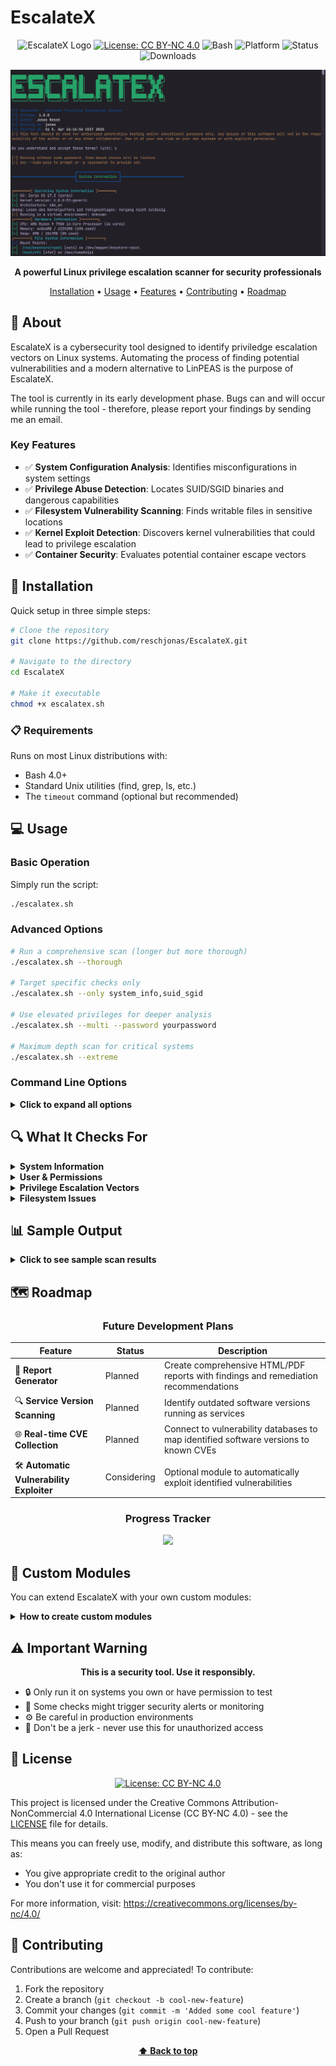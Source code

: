 # EscalateX

<div align="center">

![EscalateX Logo](https://img.shields.io/badge/EscalateX-Privilege%20Escalation%20Scanner-red?style=for-the-badge)
[![License: CC BY-NC 4.0](https://img.shields.io/badge/License-CC%20BY--NC%204.0-lightgrey.svg)](https://creativecommons.org/licenses/by-nc/4.0/)
![Bash](https://img.shields.io/badge/Made%20with-Bash-1f425f.svg)
![Platform](https://img.shields.io/badge/Platform-Linux-blue)
![Status](https://img.shields.io/badge/Status-Active-success)
![Downloads](https://img.shields.io/github/downloads/reschjonas/EscalateX/total?color=brightgreen)

![EscalateX Preview](screen.png)

**A powerful Linux privilege escalation scanner for security professionals**

[Installation](#installation) • [Usage](#usage) • [Features](#what-it-checks-for) • [Contributing](#contributing) • [Roadmap](#roadmap)

</div>

## 📖 About

EscalateX is a cybersecurity tool designed to identify priviledge escalation vectors on Linux systems. Automating the process of finding potential vulnerabilities and a modern alternative to LinPEAS is the purpose of EscalateX. 

The tool is currently in its early development phase. Bugs can and will occur while running the tool - therefore, please report your findings by sending me an email.

### Key Features

- ✅ **System Configuration Analysis**: Identifies misconfigurations in system settings
- ✅ **Privilege Abuse Detection**: Locates SUID/SGID binaries and dangerous capabilities
- ✅ **Filesystem Vulnerability Scanning**: Finds writable files in sensitive locations
- ✅ **Kernel Exploit Detection**: Discovers kernel vulnerabilities that could lead to privilege escalation
- ✅ **Container Security**: Evaluates potential container escape vectors

## 🚀 Installation

Quick setup in three simple steps:

```bash
# Clone the repository
git clone https://github.com/reschjonas/EscalateX.git

# Navigate to the directory
cd EscalateX

# Make it executable
chmod +x escalatex.sh
```

### 📋 Requirements

Runs on most Linux distributions with:
- Bash 4.0+
- Standard Unix utilities (find, grep, ls, etc.)
- The `timeout` command (optional but recommended)

## 💻 Usage

### Basic Operation

Simply run the script:

```bash
./escalatex.sh
```

### Advanced Options

```bash
# Run a comprehensive scan (longer but more thorough)
./escalatex.sh --thorough

# Target specific checks only
./escalatex.sh --only system_info,suid_sgid

# Use elevated privileges for deeper analysis
./escalatex.sh --multi --password yourpassword

# Maximum depth scan for critical systems
./escalatex.sh --extreme
```

### Command Line Options

<details>
<summary><b>Click to expand all options</b></summary>

#### Core Options
- `-a, --all` - Run all checks (thorough mode)
- `-t, --thorough` - More comprehensive but slower scan
- `-x, --extreme` - Maximum depth scan for critical systems
- `-o, --only CHECKS` - Run specific checks (comma-separated)
- `-d, --dir PATH` - Check a specific directory
- `-m, --multi` - Use multiple threads (default)
- `-s, --single` - Single-threaded mode
- `--threads N` - Set number of threads for multithreaded mode

#### Output Options
- `-q, --quiet` - Minimal output
- `-n, --no-color` - Turn off colors
- `-w, --wait` - Pause between check groups

#### Advanced Options
- `-p, --password PWD` - For sudo operations
- `-S, --sudo-pass` - Prompt for sudo password for privilege escalation attempts
- `-D, --debug` - Verbose logging
- `-h, --help` - Show help
</details>

## 🔍 What It Checks For

<details>
<summary><b>System Information</b></summary>

- OS details and kernel version
- Security configurations and patch status
- Hardware info and resource usage
- Filesystem mounts and permissions
- Boot configuration and services
</details>

<details>
<summary><b>User & Permissions</b></summary>

- Current user privileges
- User enumeration and group memberships
- Password policy issues
- Sudo rules that could be abused
- Home directory permissions
</details>

<details>
<summary><b>Privilege Escalation Vectors</b></summary>

- SUID/SGID binaries (especially exploitable ones)
- Files with dangerous capabilities
- Custom privilege escalation paths
- Container security issues
</details>

<details>
<summary><b>Filesystem Issues</b></summary>

- Writable files in sensitive locations
- Misconfigured home directory permissions
- PATH manipulation vulnerabilities
- Wildcard injection opportunities
</details>

## 📊 Sample Output

<details>
<summary><b>Click to see sample scan results</b></summary>

```
┏━━━━━━━━━━━━━━━━━━━━━━━━━━ System Information ━━━━━━━━━━━━━━━━━━━━━━━━━━┓

╔════════[ Operating System Information ]════════╗
[+] OS: Ubuntu 20.04.3 LTS (ubuntu)
[+] Kernel version: 5.11.0-27-generic
[+] Architecture: x86_64
[+] Running on physical hardware

╔════════[ Hardware Information ]════════╗
[+] CPU: Intel(R) Core(TM) i7-10700K CPU @ 3.80GHz (8 cores)
[+] Memory: 6453MB / 16000MB (40% used)
[+] Swap: 2048MB / 4096MB (50% used)

...

┏━━━━━━━━━━━━━━━━━━━━━━━━━━ SUID/SGID Binaries and Capabilities ━━━━━━━━━━━━━━━━━━━━━━━━━━┓

╔════════[ SUID/SGID Binaries ]════════╗
[*] Looking for SUID binaries (might take a while)...
[+] Found 35 SUID/SGID binaries:
[!] /usr/bin/sudo [Owner: root]
   → Purpose: Execute commands as root with proper permissions
[!] /usr/bin/pkexec [Owner: root]
   → Purpose: Execute commands as another user with policykit
[CRITICAL] /usr/bin/python3 [Owner: root]
   → Exploitable: python -c 'import os; os.execl("/bin/sh", "sh", "-p")'

...

┏━━━━━━━━━━━━━━━━━━━━━━━━━━ Scan Summary ━━━━━━━━━━━━━━━━━━━━━━━━━━┓

[*] EscalateX scan completed at Wed Feb 14 14:32:18 EST 2024
[*] Remember to check the most promising privilege escalation vectors highlighted in red

Thank you for using EscalateX!
```
</details>

## 🗺️ Roadmap

<div align="center">
  
### Future Development Plans

</div>

| Feature | Status | Description |
|---------|--------|-------------|
| 📑 **Report Generator** | Planned | Create comprehensive HTML/PDF reports with findings and remediation recommendations |
| 🔍 **Service Version Scanning** | Planned | Identify outdated software versions running as services |
| 🌐 **Real-time CVE Collection** | Planned | Connect to vulnerability databases to map identified software versions to known CVEs |
| 🛠️ **Automatic Vulnerability Exploiter** | Considering | Optional module to automatically exploit identified vulnerabilities |

<div align="center">
  
### Progress Tracker
  
![](https://progress-bar.dev/20/?title=Overall%20Progress&width=400&color=e6194B)

</div>

## 🧩 Custom Modules

You can extend EscalateX with your own custom modules:

<details>
<summary><b>How to create custom modules</b></summary>

1. Create a script in the modules directory
2. Use this basic structure:

```bash
#!/bin/bash

# Title: My Custom Check
# Description: What this thing does

check_something_interesting() {
  print_subtitle "My Interesting Check"
  
  # Your check logic here
  print_info "Checking something..."
  
  # Found something worth noting
  print_warning "Hmm, that's interesting"
  
  # Found something bad
  print_critical "This is definitely exploitable"
}

# Main function
custom_checks() {
  print_title "My Custom Stuff"
  
  # Run your checks
  check_something_interesting
  
  # Pause if wait mode is on
  wait_for_user
}
```

3. Add your module to loader.sh
</details>

## ⚠️ Important Warning

<div align="center">
  
**This is a security tool. Use it responsibly.**

</div>

- 🔒 Only run it on systems you own or have permission to test
- 🚨 Some checks might trigger security alerts or monitoring
- ⚙️ Be careful in production environments
- 🤝 Don't be a jerk - never use this for unauthorized access

## 📝 License

<div align="center">
  
[![License: CC BY-NC 4.0](https://licensebuttons.net/l/by-nc/4.0/88x31.png)](https://creativecommons.org/licenses/by-nc/4.0/)

</div>

This project is licensed under the Creative Commons Attribution-NonCommercial 4.0 International License (CC BY-NC 4.0) - see the [LICENSE](LICENSE.md) file for details.

This means you can freely use, modify, and distribute this software, as long as:
- You give appropriate credit to the original author
- You don't use it for commercial purposes

For more information, visit: https://creativecommons.org/licenses/by-nc/4.0/

## 👥 Contributing

Contributions are welcome and appreciated! To contribute:

1. Fork the repository
2. Create a branch (`git checkout -b cool-new-feature`)
3. Commit your changes (`git commit -m 'Added some cool feature'`)
4. Push to your branch (`git push origin cool-new-feature`)
5. Open a Pull Request

<div align="center">
  
**[⬆ Back to top](#escalatex)**

</div> 
